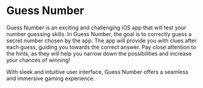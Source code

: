 # Guess Number

Guess Number is an exciting and challenging iOS app that will test your number guessing skills.
In Guess Number, the goal is to correctly guess a secret number chosen by the app. 
The app will provide you with clues after each guess, guiding you towards the correct answer. 
Pay close attention to the hints, as they will help you narrow down the possibilities and increase your chances of winning!

With sleek and intuitive user interface, Guess Number offers a seamless and immersive gaming experience. 
